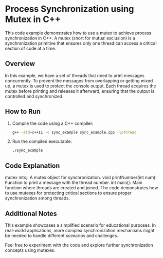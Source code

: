 # Process Synchronization using Mutex in C++

This code example demonstrates how to use a mutex to achieve process synchronization in C++. A mutex (short for mutual exclusion) is a synchronization primitive that ensures only one thread can access a critical section of code at a time.

## Overview

In this example, we have a set of threads that need to print messages concurrently. To prevent the messages from overlapping or getting mixed up, a mutex is used to protect the console output. Each thread acquires the mutex before printing and releases it afterward, ensuring that the output is controlled and synchronized.

## How to Run

1. Compile the code using a C++ compiler:
   ```sh
   g++ -std=c++11 -o sync_example sync_example.cpp -lpthread
2. Run the compiled executable:
   ```sh
   ./sync_example

## Code Explanation
mutex mtx;: A mutex object for synchronization.
void printNumber(int num): Function to print a message with the thread number.
int main(): Main function where threads are created and joined.
The code demonstrates how to use mutexes for protecting critical sections to ensure proper synchronization among threads.

## Additional Notes
This example showcases a simplified scenario for educational purposes. In real-world applications, more complex synchronization mechanisms might be needed to handle different scenarios and challenges.

Feel free to experiment with the code and explore further synchronization concepts using mutexes.
